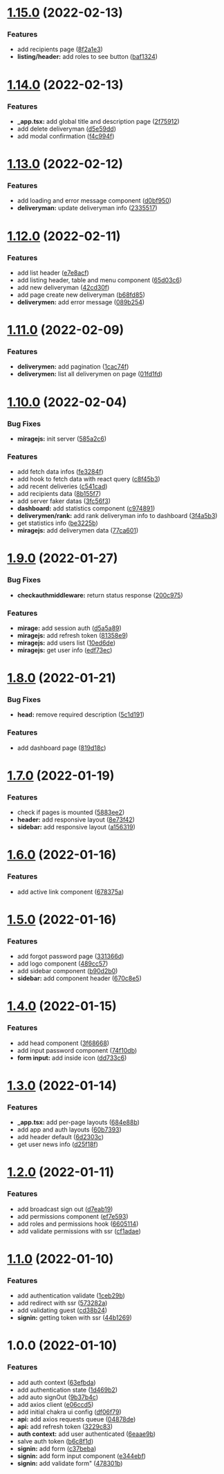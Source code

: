 # [1.15.0](https://github.com/Dailton-Bastos/fast-feet/compare/v1.14.0...v1.15.0) (2022-02-13)


### Features

* add recipients page ([8f2a1e3](https://github.com/Dailton-Bastos/fast-feet/commit/8f2a1e312dd44b98aad96935adfa1d0f8252f3c0))
* **listing/header:** add roles to see button ([baf1324](https://github.com/Dailton-Bastos/fast-feet/commit/baf1324450b1a90d12089f75c34252f239cc8d0c))

# [1.14.0](https://github.com/Dailton-Bastos/fast-feet/compare/v1.13.0...v1.14.0) (2022-02-13)


### Features

* **_app.tsx:** add global title and description page ([2f75912](https://github.com/Dailton-Bastos/fast-feet/commit/2f7591216baaca778dae5c3282f4a1c82c1d1193))
* add delete deliveryman ([d5e59dd](https://github.com/Dailton-Bastos/fast-feet/commit/d5e59dd62a417a4feff6e95d42008747b29cefac))
* add modal confirmation ([f4c994f](https://github.com/Dailton-Bastos/fast-feet/commit/f4c994f421ad37e25a403aed30520d7efc167b24))

# [1.13.0](https://github.com/Dailton-Bastos/fast-feet/compare/v1.12.0...v1.13.0) (2022-02-12)


### Features

* add loading and error message component ([d0bf950](https://github.com/Dailton-Bastos/fast-feet/commit/d0bf9501b10d4e72744d2f5e0ded94f8a4053700))
* **deliveryman:** update deliveryman info ([2335517](https://github.com/Dailton-Bastos/fast-feet/commit/2335517927d07be03cabb4cf979485fc4fc9f25f))

# [1.12.0](https://github.com/Dailton-Bastos/fast-feet/compare/v1.11.0...v1.12.0) (2022-02-11)


### Features

* add list header ([e7e8acf](https://github.com/Dailton-Bastos/fast-feet/commit/e7e8acf30bc7891274b1a2520070f39216a5d3ea))
* add listing header, table and menu component ([65d03c6](https://github.com/Dailton-Bastos/fast-feet/commit/65d03c648b7f1a63b6e0c05a503285fa0e8e0ffa))
* add new deliveryman ([42cd30f](https://github.com/Dailton-Bastos/fast-feet/commit/42cd30f73b839943bd4fb2b743bbcfd9c459834e))
* add page create new deliveryman ([b68fd85](https://github.com/Dailton-Bastos/fast-feet/commit/b68fd853b317145d10e73df4f7014b6208729e69))
* **deliverymen:** add error message ([089b254](https://github.com/Dailton-Bastos/fast-feet/commit/089b254fc5c2a19d326901ebe2d4b2491abd62ef))

# [1.11.0](https://github.com/Dailton-Bastos/fast-feet/compare/v1.10.0...v1.11.0) (2022-02-09)


### Features

* **deliverymen:** add pagination ([1cac74f](https://github.com/Dailton-Bastos/fast-feet/commit/1cac74f9d7868e479fdc333f453c371b258e0420))
* **deliverymen:** list all deliverymen on page ([01fd1fd](https://github.com/Dailton-Bastos/fast-feet/commit/01fd1fda620369fb24cc9736e42b0ee6493ef039))

# [1.10.0](https://github.com/Dailton-Bastos/fast-feet/compare/v1.9.0...v1.10.0) (2022-02-04)


### Bug Fixes

* **miragejs:** init server ([585a2c6](https://github.com/Dailton-Bastos/fast-feet/commit/585a2c6f6fb18c90d4481274c79bcec1be1a3d43))


### Features

* add fetch data infos ([fe3284f](https://github.com/Dailton-Bastos/fast-feet/commit/fe3284f9bf4f4b089bc63ee17939d38791ddc8c8))
* add hook to fetch data with react query ([c8f45b3](https://github.com/Dailton-Bastos/fast-feet/commit/c8f45b35d40cb4f841055b558656bd6478bfb1e7))
* add recent deliveries ([c541cad](https://github.com/Dailton-Bastos/fast-feet/commit/c541cad54b43ef4daa690c70205df6a334ed4b95))
* add recipients data ([8b155f7](https://github.com/Dailton-Bastos/fast-feet/commit/8b155f7a85578f9757fc0cf5d1c3254624540e79))
* add server faker datas ([3fc56f3](https://github.com/Dailton-Bastos/fast-feet/commit/3fc56f3af7f448182d38d7e7f4266c967c435871))
* **dashboard:** add statistics component ([c974891](https://github.com/Dailton-Bastos/fast-feet/commit/c97489106151abbcce643c9cd85d96a9e9d37251))
* **deliverymen/rank:** add rank deliveryman info to dashboard ([3f4a5b3](https://github.com/Dailton-Bastos/fast-feet/commit/3f4a5b32e662867988addd14d0ad0897163af4ef))
* get statistics info ([be3225b](https://github.com/Dailton-Bastos/fast-feet/commit/be3225bfe2dec66df357d08e22ca7fdc60d1feed))
* **miragejs:** add deliverymen data ([77ca601](https://github.com/Dailton-Bastos/fast-feet/commit/77ca60176a57bfc50546ba83b4d29deb474246b1))

# [1.9.0](https://github.com/Dailton-Bastos/fast-feet/compare/v1.8.0...v1.9.0) (2022-01-27)


### Bug Fixes

* **checkauthmiddleware:** return status response ([200c975](https://github.com/Dailton-Bastos/fast-feet/commit/200c9758d8a169f9bd62e932c766293aeb5ca001))


### Features

* **mirage:** add session auth ([d5a5a89](https://github.com/Dailton-Bastos/fast-feet/commit/d5a5a895e71c5c061daeb4bf9fbb6db88bec1c0e))
* **miragejs:** add refresh token ([81358e9](https://github.com/Dailton-Bastos/fast-feet/commit/81358e9cb2a7ab84d1be1b75378cb8528adaa833))
* **miragejs:** add users list ([10ed6de](https://github.com/Dailton-Bastos/fast-feet/commit/10ed6ded487aced879a586175dc586a5d4500d6a))
* **miragejs:** get user info ([edf73ec](https://github.com/Dailton-Bastos/fast-feet/commit/edf73ec38a1144e5f40a7b13633efd99ea68bade))

# [1.8.0](https://github.com/Dailton-Bastos/fast-feet/compare/v1.7.0...v1.8.0) (2022-01-21)


### Bug Fixes

* **head:** remove required description ([5c1d191](https://github.com/Dailton-Bastos/fast-feet/commit/5c1d19105021598f50f409ee664da38972f3e1d8))


### Features

* add dashboard page ([819d18c](https://github.com/Dailton-Bastos/fast-feet/commit/819d18c5abc6ce1a5a51c2f23bd166000de31fa2))

# [1.7.0](https://github.com/Dailton-Bastos/fast-feet/compare/v1.6.0...v1.7.0) (2022-01-19)


### Features

* check if pages is mounted ([5883ee2](https://github.com/Dailton-Bastos/fast-feet/commit/5883ee2468904efeb7e95e481621e7cd20f1809c))
* **header:** add responsive layout ([8e73f42](https://github.com/Dailton-Bastos/fast-feet/commit/8e73f42abd647859bb1cb0206cccbf40b784f5d4))
* **sidebar:** add responsive layout ([a156319](https://github.com/Dailton-Bastos/fast-feet/commit/a1563191047b42de1ffbfb2c628695a10d2d81bb))

# [1.6.0](https://github.com/Dailton-Bastos/fast-feet/compare/v1.5.0...v1.6.0) (2022-01-16)


### Features

* add active link component ([678375a](https://github.com/Dailton-Bastos/fast-feet/commit/678375a6c8c6e54db8e0a1df10a1005e8c46ac70))

# [1.5.0](https://github.com/Dailton-Bastos/fast-feet/compare/v1.4.0...v1.5.0) (2022-01-16)


### Features

* add forgot password page ([331366d](https://github.com/Dailton-Bastos/fast-feet/commit/331366d3cc132c35ed43a3caa620f2c9378ec751))
* add logo component ([489cc57](https://github.com/Dailton-Bastos/fast-feet/commit/489cc570c31652faa3248347b3e7d3d495030cea))
* add sidebar component ([b90d2b0](https://github.com/Dailton-Bastos/fast-feet/commit/b90d2b07e55be5cf02158888eac4962f73cc3398))
* **sidebar:** add component header ([670c8e5](https://github.com/Dailton-Bastos/fast-feet/commit/670c8e52ef32051061908a0397ca2907bc83e243))

# [1.4.0](https://github.com/Dailton-Bastos/fast-feet/compare/v1.3.0...v1.4.0) (2022-01-15)


### Features

* add head component ([3f68668](https://github.com/Dailton-Bastos/fast-feet/commit/3f6866819f76612aaefc05e0f607f22aed68bdd5))
* add input password component ([74f10db](https://github.com/Dailton-Bastos/fast-feet/commit/74f10db6b09dd9b24b52a2a80b406752b5af1e35))
* **form input:** add inside icon ([dd733c6](https://github.com/Dailton-Bastos/fast-feet/commit/dd733c6d926292f68652de1d00465c6c4c8a523a))

# [1.3.0](https://github.com/Dailton-Bastos/fast-feet/compare/v1.2.0...v1.3.0) (2022-01-14)


### Features

* **_app.tsx:** add per-page layouts ([684e88b](https://github.com/Dailton-Bastos/fast-feet/commit/684e88b9dc04e990a18e80d1264239bf8bca4d35))
* add app and auth layouts ([60b7393](https://github.com/Dailton-Bastos/fast-feet/commit/60b7393ceff0bcc329dfd8b470f76157d11b3fe3))
* add header default ([6d2303c](https://github.com/Dailton-Bastos/fast-feet/commit/6d2303c3295083063be1261d8a566f48495a8573))
* get user news info ([d25f18f](https://github.com/Dailton-Bastos/fast-feet/commit/d25f18fb3a62a27ed4e8e0c0abd1d6cc84f5dc52))

# [1.2.0](https://github.com/Dailton-Bastos/fast-feet/compare/v1.1.0...v1.2.0) (2022-01-11)


### Features

* add broadcast sign out ([d7eab19](https://github.com/Dailton-Bastos/fast-feet/commit/d7eab190dd81194d9dc1e3b6b6e9795e23511806))
* add permissions component ([ef7e593](https://github.com/Dailton-Bastos/fast-feet/commit/ef7e5932c46f012cbdc625c3a3eefad0331aaf3a))
* add roles and permissions hook ([6605114](https://github.com/Dailton-Bastos/fast-feet/commit/660511434a4450728c4429ca9b4eb4553c833a35))
* add validate permissions with ssr ([cf1adae](https://github.com/Dailton-Bastos/fast-feet/commit/cf1adaef7240cd0b549079a1a3c532a6ade2ade2))

# [1.1.0](https://github.com/Dailton-Bastos/fast-feet/compare/v1.0.0...v1.1.0) (2022-01-10)


### Features

* add authentication validate ([1ceb29b](https://github.com/Dailton-Bastos/fast-feet/commit/1ceb29bb7231ea5a2ff094eb1a3f17508a7c86b0))
* add redirect with ssr ([573282a](https://github.com/Dailton-Bastos/fast-feet/commit/573282a45136444cd81ab7e9a8268814f248232a))
* add validating guest ([cd38b24](https://github.com/Dailton-Bastos/fast-feet/commit/cd38b249f8a3e1f03bb9fca551a67a98d5a5e1fc))
* **signin:** getting token with ssr ([44b1269](https://github.com/Dailton-Bastos/fast-feet/commit/44b1269f2577dea8de451a95ba62988ebf6a2a7e))

# 1.0.0 (2022-01-10)


### Features

* add auth context ([63efbda](https://github.com/Dailton-Bastos/fast-feet/commit/63efbdad4386e607c337fa58441a04e67cbb6fb7))
* add authentication state ([1d469b2](https://github.com/Dailton-Bastos/fast-feet/commit/1d469b2484a5aba3865aeb0a3c671c79f3df44da))
* add auto signOut ([9b37b4c](https://github.com/Dailton-Bastos/fast-feet/commit/9b37b4cbaebabcf525328bcb1c267245ee028e6e))
* add axios client ([e06ccd5](https://github.com/Dailton-Bastos/fast-feet/commit/e06ccd528aeeb646718a56748ad407535696f75f))
* add initial chakra ui config ([df06f79](https://github.com/Dailton-Bastos/fast-feet/commit/df06f79c103d7ae5e332b125eb3477b3d0a67777))
* **api:** add axios requests queue ([04878de](https://github.com/Dailton-Bastos/fast-feet/commit/04878de1152bb0f16d48db6043ab489d02d9a9f1))
* **api:** add refresh token ([3229c83](https://github.com/Dailton-Bastos/fast-feet/commit/3229c83856eb0e73ca496078eb265bf852464946))
* **auth context:** add user authenticated ([6eaae9b](https://github.com/Dailton-Bastos/fast-feet/commit/6eaae9b03d466681beb362ffeccbc94171fde5a5))
* salve auth token ([b6c8f1d](https://github.com/Dailton-Bastos/fast-feet/commit/b6c8f1d33d9679c0fa86a56a7a023653bba1f481))
* **signin:** add form ([c37beba](https://github.com/Dailton-Bastos/fast-feet/commit/c37bebae4a15f6b90a60d4caec24c700d8d595c1))
* **signin:** add form input component ([e344ebf](https://github.com/Dailton-Bastos/fast-feet/commit/e344ebfadbc7418e46939d60e0f77001ee21e843))
* **signin:** add validate form" ([478301b](https://github.com/Dailton-Bastos/fast-feet/commit/478301ba4f9caac74e5621738b3718804d90cb8d))
